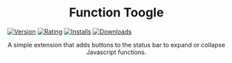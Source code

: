 <h1 align="center">
  Function Toogle
</h1>

<p align="center" style="display: flex">
    <a href="https://marketplace.visualstudio.com/items?itemName=rodrigobianchini.function-toogle"><img src="https://vsmarketplacebadges.dev/version-short/rodrigobianchini.function-toogle.jpg?style=for-the-badge&colorA=252526&colorB=1B9AAA&label=VERSION" alt="Version"></a>&nbsp;
    <a href="https://marketplace.visualstudio.com/items?itemName=rodrigobianchini.function-toogle"><img src="https://vsmarketplacebadges.dev/rating-short/rodrigobianchini.function-toogle.jpg?style=for-the-badge&colorA=252526&colorB=1B9AAA&label=Rating" alt="Rating"></a>&nbsp;
    <a href="https://marketplace.visualstudio.com/items?itemName=rodrigobianchini.function-toogle"><img src="https://vsmarketplacebadges.dev/installs-short/rodrigobianchini.function-toogle.jpg?style=for-the-badge&colorA=252526&colorB=1B9AAA&label=Installs" alt="Installs"></a>&nbsp;
    <a href="https://marketplace.visualstudio.com/items?itemName=rodrigobianchini.function-toogle"><img src="https://vsmarketplacebadges.dev/downloads-short/rodrigobianchini.function-toogle.jpg?style=for-the-badge&colorA=252526&colorB=1B9AAA&label=Downloads" alt="Downloads"></a>
</p>

<p align="center" style="display: flex">A simple extension that adds buttons to the status bar to expand or collapse Javascript functions.</p>
